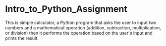 # Intro_to_Python_Assignment

This is simple calculator, a Python program that asks the user to input two numbers and a mathematical operation (addition, subtraction, multiplication, or division) then it performs the operation based on the user's input and prints the result.
